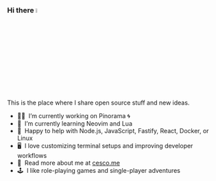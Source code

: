 ### Hi there <a href="https://cesco.me/"><img src="https://media.giphy.com/media/hvRJCLFzcasrR4ia7z/giphy.gif" width="5%"></a>
This is the place where I share open source stuff and new ideas.

- 🧑‍🎨 &nbsp;I’m currently working on Pinorama 🌀
- 🌱 &nbsp;I’m currently learning Neovim and Lua
- 💬 &nbsp;Happy to help with Node.js, JavaScript, Fastify, React, Docker, or Linux
- 🖥 &nbsp;I love customizing terminal setups and improving developer workflows
- 🎒 &nbsp;Read more about me at [cesco.me](https://www.cesco.me/)
- 🕹️ &nbsp;I like role-playing games and single-player adventures

